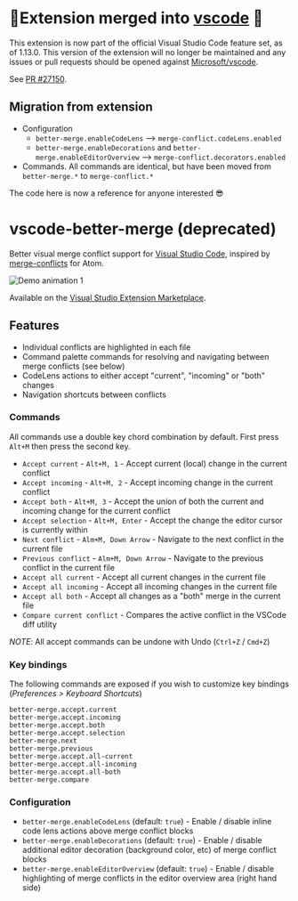 # 🎉Extension merged into [vscode](https://github.com/Microsoft/vscode) 🎉

This extension is now part of the official Visual Studio Code feature set, as of 1.13.0. This version of the extension will no longer be maintained and any issues or pull requests should be opened against [Microsoft/vscode](https://github.com/Microsoft/vscode). 

See [PR #27150](https://github.com/Microsoft/vscode/pull/27150).

## Migration from extension 

 - Configuration
   - `better-merge.enableCodeLens` --> `merge-conflict.codeLens.enabled`
   - `better-merge.enableDecorations` and `better-merge.enableEditorOverview` --> `merge-conflict.decorators.enabled`
 - Commands. All commands are identical, but have been moved from `better-merge.*` to `merge-conflict.*` 

The code here is now a reference for anyone interested 😎

# vscode-better-merge (deprecated)
Better visual merge conflict support for [Visual Studio Code](http://code.visualstudio.com/), inspired by [merge-conflicts](https://atom.io/packages/merge-conflicts) for Atom.

![Demo animation 1](content/1.gif)

Available on the [Visual Studio Extension Marketplace](https://marketplace.visualstudio.com/items?itemName=pprice.better-merge).

## Features

 - Individual conflicts are highlighted in each file
 - Command palette commands for resolving and navigating between merge conflicts (see below)
 - CodeLens actions to either accept "current", "incoming" or "both" changes
 - Navigation shortcuts between conflicts

### Commands

All commands use a double key chord combination by default. First press `Alt+M` then press the second key.

 - `Accept current` - `Alt+M, 1` - Accept current (local) change in the current conflict
 - `Accept incoming` - `Alt+M, 2` - Accept incoming change in the current conflict
 - `Accept both` - `Alt+M, 3` - Accept the union of both the current and incoming change for the current conflict
 - `Accept selection` - `Alt+M, Enter` - Accept the change the editor cursor is currently within
 - `Next conflict` - `Alm+M, Down Arrow` - Navigate to the next conflict in the current file
 - `Previous conflict` - `Alm+M, Down Arrow` - Navigate to the previous conflict in the current file
 - `Accept all current` - Accept all current changes in the current file
 - `Accept all incoming` - Accept all incoming changes in the current file
 - `Accept all both` - Accept all changes as a "both" merge in the current file
  - `Compare current conflict` - Compares the active conflict in the VSCode diff utility 

*NOTE*: All accept commands can be undone with Undo (`Ctrl+Z` / `Cmd+Z`)

### Key bindings

The following commands are exposed if you wish to customize key bindings (*Preferences > Keyboard Shortcuts*)

```
better-merge.accept.current
better-merge.accept.incoming
better-merge.accept.both
better-merge.accept.selection
better-merge.next
better-merge.previous
better-merge.accept.all-current
better-merge.accept.all-incoming
better-merge.accept.all-both
better-merge.compare
```

### Configuration

- `better-merge.enableCodeLens` (default: `true`) - Enable / disable inline code lens actions above merge conflict blocks
- `better-merge.enableDecorations` (default: `true`) - Enable / disable additional editor decoration (background color, etc) of merge conflict blocks
- `better-merge.enableEditorOverview` (default: `true`) - Enable / disable highlighting of merge conflicts in the editor overview area (right hand side)
